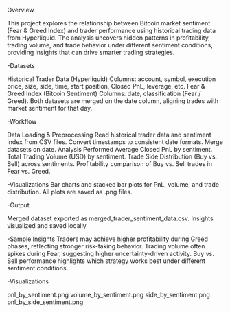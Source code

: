 Overview

This project explores the relationship between Bitcoin market sentiment (Fear & Greed Index) and trader performance using historical trading data from Hyperliquid.
The analysis uncovers hidden patterns in profitability, trading volume, and trade behavior under different sentiment conditions, providing insights that can drive smarter trading strategies.

-Datasets

Historical Trader Data (Hyperliquid)
Columns: account, symbol, execution price, size, side, time, start position, Closed PnL, leverage, etc.
Fear & Greed Index (Bitcoin Sentiment)
Columns: date, classification (Fear / Greed).
Both datasets are merged on the date column, aligning trades with market sentiment for that day.

-Workflow

Data Loading & Preprocessing
Read historical trader data and sentiment index from CSV files.
Convert timestamps to consistent date formats.
Merge datasets on date.
Analysis Performed
Average Closed PnL by sentiment.
Total Trading Volume (USD) by sentiment.
Trade Side Distribution (Buy vs. Sell) across sentiments.
Profitability comparison of Buy vs. Sell trades in Fear vs. Greed.

-Visualizations
Bar charts and stacked bar plots for PnL, volume, and trade distribution.
All plots are saved as .png files.

-Output

Merged dataset exported as merged_trader_sentiment_data.csv.
Insights visualized and saved locally

-Sample Insights
Traders may achieve higher profitability during Greed phases, reflecting stronger risk-taking behavior.
Trading volume often spikes during Fear, suggesting higher uncertainty-driven activity.
Buy vs. Sell performance highlights which strategy works best under different sentiment conditions.

-Visualizations

pnl_by_sentiment.png
volume_by_sentiment.png
side_by_sentiment.png
pnl_by_side_sentiment.png
